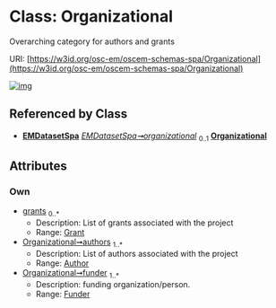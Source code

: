 
# Class: Organizational

Overarching category for authors and grants

URI: [https://w3id.org/osc-em/oscem-schemas-spa/Organizational](https://w3id.org/osc-em/oscem-schemas-spa/Organizational)


[![img](https://yuml.me/diagram/nofunky;dir:TB/class/[Funder]<funder%201..*-++[Organizational],[Author]<authors%201..*-++[Organizational],[Grant]<grants%200..*-++[Organizational],[EMDatasetSpa]++-%20organizational%200..1>[Organizational],[Grant],[Funder],[EMDatasetSpa],[Author])](https://yuml.me/diagram/nofunky;dir:TB/class/[Funder]<funder%201..*-++[Organizational],[Author]<authors%201..*-++[Organizational],[Grant]<grants%200..*-++[Organizational],[EMDatasetSpa]++-%20organizational%200..1>[Organizational],[Grant],[Funder],[EMDatasetSpa],[Author])

## Referenced by Class

 *  **[EMDatasetSpa](EMDatasetSpa.md)** *[EMDatasetSpa➞organizational](EMDatasetSpa_organizational.md)*  <sub>0..1</sub>  **[Organizational](Organizational.md)**

## Attributes


### Own

 * [grants](grants.md)  <sub>0..\*</sub>
     * Description: List of grants associated with the project
     * Range: [Grant](Grant.md)
 * [Organizational➞authors](Organizational_authors.md)  <sub>1..\*</sub>
     * Description: List of authors associated with the project
     * Range: [Author](Author.md)
 * [Organizational➞funder](Organizational_funder.md)  <sub>1..\*</sub>
     * Description: funding organization/person.
     * Range: [Funder](Funder.md)
